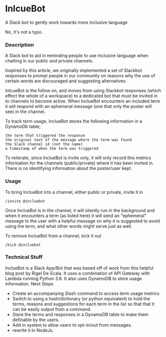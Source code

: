 # InlcueBot
A Slack bot to gently work towards more inclusive language

No, it's not a typo.

### Description

A Slack bot to aid in reminding people to use inclusive language when chatting in our public and private channels.

Inspired by this article, we originally implemented a set of Slackbot responses to prompt people in our community on reasons why the use of certain words are discouraged and suggesting alternatives.

InlcueBot is the follow on, and moves from using Slackbot responses (which effect the whole of a workspace) to a dedicated bot that must be invited in to channels to become active. When InclueBot encounters an included term it will respond with an ephemeral message (one that only the poster will see) in the channel.

To track term usage, InclueBot stores the following information in a DynamoDb table;

    the term that triggered the response
    the original text of the message where the term was found
    the Slack channel id (not the name)
    a timestamp of when the term was triggered

To reiterate, since InclueBot is invite only, it will only record this metrics information for the channels (public/private) where it has been invited in. There is no identifying information about the poster/user kept.


### Usage

To bring InclueBot into a channel, either public or private, invite it in

```
/invite @incluebot
```
Once InclueBot is in the channel, it will silently run in the background and when it encounters a term (as listed here) it will send an "ephemeral" message to the user with a helpful message on why it is suggested to avoid using the term, and what other words might serve just as well.

To remove InclueBot from a channel, kick it out
```
/kick @incluebot
```

### Technical Stuff

InclueBot is a Slack App/Bot that was based off of work from this helpful blog post by Rigel De Scala. It uses a combination of API Gateway with Lambda running Python 3.6. It also uses DynamoDB to store usage information.
Next Steps

* Create an accompanying Slash command to access term usage metrics
* Switch to using a hash/dictionary (or python equivalent) to hold the terms, reasons and suggestions for each term in the list so that that it can be easily output from a command.
* Store the terms and responses in a DynamoDB table to make them definable by the users.
* Add in system to allow users to opt-in/out from messages.
* rewrite it in NodeJs.
